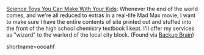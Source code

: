 <p><a href="http://www.scitoys.com/">Science Toys You Can Make With Your Kids</a>: Whenever the end of the world comes, and we're all reduced to extras in a real-life Mad Max movie, I want to make sure I have the entire contents of site printed out and stuffed into the front of the high school chemistry textbook I kept.  I'll offer my services as "wizard" to the warlord of the local city block.  (Found via <a href="http://www.backupbrain.com/2002_06_02_archive.html#77445228">Backup Brain</a>)</p>
<!--more-->
shortname=oooahf
